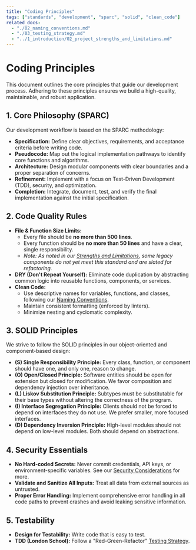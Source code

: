 ```yaml
---
title: "Coding Principles"
tags: ["standards", "development", "sparc", "solid", "clean_code"]
related_docs:
  - "./02_naming_conventions.md"
  - "./03_testing_strategy.md"
  - "../1_introduction/02_project_strengths_and_limitations.md"
---
```

# Coding Principles

This document outlines the core principles that guide our development process. Adhering to these principles ensures we build a high-quality, maintainable, and robust application.

## 1. Core Philosophy (SPARC)

Our development workflow is based on the SPARC methodology:

- **Specification:** Define clear objectives, requirements, and acceptance criteria before writing code.
- **Pseudocode:** Map out the logical implementation pathways to identify core functions and algorithms.
- **Architecture:** Design modular components with clear boundaries and a proper separation of concerns.
- **Refinement:** Implement with a focus on Test-Driven Development (TDD), security, and optimization.
- **Completion:** Integrate, document, test, and verify the final implementation against the initial specification.

## 2. Code Quality Rules

- **File & Function Size Limits:**
  - Every file should be **no more than 500 lines**.
  - Every function should be **no more than 50 lines** and have a clear, single responsibility.
  - *Note: As noted in our [Strengths and Limitations](./../1_introduction/02_project_strengths_and_limitations.md), some legacy components do not yet meet this standard and are slated for refactoring.*
- **DRY (Don't Repeat Yourself):** Eliminate code duplication by abstracting common logic into reusable functions, components, or services.
- **Clean Code:**
  - Use descriptive names for variables, functions, and classes, following our [Naming Conventions](./02_naming_conventions.md).
  - Maintain consistent formatting (enforced by linters).
  - Minimize nesting and cyclomatic complexity.

## 3. SOLID Principles

We strive to follow the SOLID principles in our object-oriented and component-based design:

- **(S) Single Responsibility Principle:** Every class, function, or component should have one, and only one, reason to change.
- **(O) Open/Closed Principle:** Software entities should be open for extension but closed for modification. We favor composition and dependency injection over inheritance.
- **(L) Liskov Substitution Principle:** Subtypes must be substitutable for their base types without altering the correctness of the program.
- **(I) Interface Segregation Principle:** Clients should not be forced to depend on interfaces they do not use. We prefer smaller, more focused interfaces.
- **(D) Dependency Inversion Principle:** High-level modules should not depend on low-level modules. Both should depend on abstractions.

## 4. Security Essentials

- **No Hard-coded Secrets:** Never commit credentials, API keys, or environment-specific variables. See our [Security Considerations](../6_advanced/01_security_considerations.md) for more.
- **Validate and Sanitize All Inputs:** Treat all data from external sources as untrusted.
- **Proper Error Handling:** Implement comprehensive error handling in all code paths to prevent crashes and avoid leaking sensitive information.

## 5. Testability

- **Design for Testability:** Write code that is easy to test.
- **TDD (London School):** Follow a "Red-Green-Refactor" [Testing Strategy](./03_testing_strategy.md). 